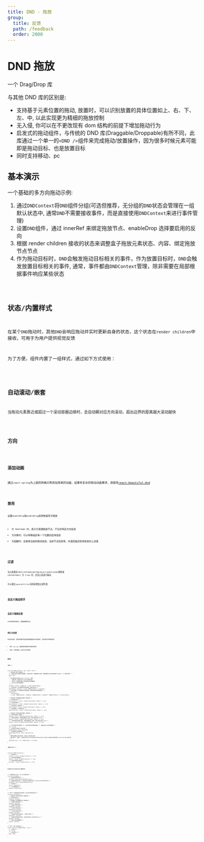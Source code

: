 ```yaml
---
title: DND - 拖放
group:
  title: 反馈
  path: /feedback
  order: 2000
---
```


# DND 拖放

一个 Drag/Drop 库

与其他 DND 库的区别是:

- 支持基于元素位置的拖动, 放置时，可以识别放置的具体位置如上、右、下、左、中, 以此实现更为精细的拖放控制
- 无入侵, 你可以在不更改现有 dom 结构的前提下增加拖动行为
- 启发式的拖动组件，与传统的 DND 库(Draggable/Droppable)有所不同，此库通过一个单一的`<DND />`组件来完成拖动/放置操作，因为很多时候元素可能即是拖动目标、也是放置目标
- 同时支持移动、pc

## 基本演示

一个基础的多方向拖动示例:

1. 通过`DNDContext`将`DND`组件分组(可选但推荐，无分组的`DND`状态会管理在一组默认状态中, 通常`DND`不需要接收事件，而是直接使用`DNDContext`来进行事件管理)
2. 设置`DND`组件，通过 innerRef 来绑定拖放节点、enableDrop 选择要启用的反向
3. 根据 render children 接收的状态来调整盒子拖放元素状态、内容、绑定拖放节点节点
4. 作为拖动目标时，`DND`会触发拖动目标相关的事件，作为放置目标时，`DND`会触发放置目标相关的事件, 通常，事件都由`DNDContext`管理，除非需要在局部根据事件响应某些状态

<code src="./base-demo.tsx" />

## 状态/内置样式

在某个`DND`拖动时，其他`DND`会响应拖动并实时更新自身的状态，这个状态在`render children`中接收，可用于为用户提供视觉反馈

为了方便，组件内置了一组样式，通过如下方式使用：

<code src="./status-demo.tsx" />

## 自动滚动/嵌套

当拖动元素靠近或超过一个滚动容器边缘时，会自动朝对应方向滚动，超出边界的距离越大滚动越快

<code src="./board-demo.tsx" />

## 方向

<code src="./grid-demo.tsx" />

## 添加动画

通过`react-spring`为上面的网格示例添加简单的动画，如果有复杂的拖动动画需求，请使用[react-beautiful-dnd](https://github.com/atlassian/react-beautiful-dnd)

<code src="./grid-anim-demo.tsx" />

## 禁用

设置`enableDrop`和`enableDrag`来控制是否可拖放

- 为 boolean 时，表示为普通拖放节点，不包含特定方向信息
- 为对象时，可以特殊指定每一个位置的启用信息
- 为函数时，会接收当前的拖动信息、当前节点信息等，并返回描述禁用信息的上述值

<code src="./enable-demo.tsx" />

## 过滤

当元素满足`INPUT|TEXTAREA|BUTTON|SELECT|AUDIO|VIDEO`规则或 contentedit 为 true 时，会禁止其进行拖动

可以通过`ignoreElFilter`选项来增加过滤列表

<code src="./filter-demo.tsx" />

## 自定义拖动把手

<code src="./handle-demo.tsx" />

## 自定义拖拽反馈

可以简单添加样式，或直接替换节点

<code src="./drag-node-demo.tsx" />

## 持久化变更

在拖动完成后，通常会需要将变更更新到数据库或本地存储中，对此通常会有两种选择:

- 每次 onAccept 通知变更后都同步变更到存储中
- 添加一个提交按钮，点击时才同步变更

## API

**`<DND />`**

```tsx | pure
interface DNDProps<Data = any, TData = Data> {
  /* ####### 常用 ####### */
  /** 绑定到该拖动/放置目标的数据，会在目标拖动、放置等操作中传递，通常是能表示该DND实例的唯一值(索引、id、描述对象等) */
  data: Data;
  /**
   * 用于绑定拖动元素的render children, 接收:
   * - 拖放元素、拖动把手的ref(默认为拖放元素)
   * - 拖动中、当前拖动位置、是否正被拖动元素覆盖等
   * - 某个方向上的启用信息等
   * */
  children: (bonus: DragBonus) => React.ReactElement;
  /** 是否可拖动，可以是返回此状态的函数, 接收当前节点 */
  enableDrag?: boolean | ((node: DNDNode<Data>) => boolean);
  /** 是否可放置，可以是返回此状态的函数, 接收当前的拖动和放置目标 */
  enableDrop?:
    | MixAllowDrop
    | ((node: DNDNode<Data>, dragNode?: DNDNode<Data>, dropNode?: DNDNode<TData>) => MixAllowDrop);

  /* ####### 作为放置目标的事件 ####### */
  /** 拖动目标进入时 */
  onSourceEnter?: (event: DragFullEvent<Data, TData>) => void;
  /** 拖动目标离开时 */
  onSourceLeave?: (event: DragPartialEvent<Data, TData>) => void;
  /** 拖动目标在上方移动时 */
  onSourceMove?: (event: DragFullEvent<Data, TData>) => void;
  /** 成功接收到一个拖动目标时 */
  onSourceAccept?: (event: DragFullEvent<Data, TData>) => void;

  /* ####### 作为拖动目标的事件 ####### */
  /** 开始拖动的第一帧触发 */
  onDrag?: (event: DragPartialEvent<Data, TData>) => void;
  /** 开始拖动并移动, 如果在放置目标上拖动，事件对象会包含target */
  onMove?: (event: DragPartialEvent<Data, TData>) => void;
  /** 已经开始拖动并放开目标, 如果在放置目标上放开，事件对象会包含target */
  onDrop?: (event: DragPartialEvent<Data, TData>) => void;

  /** 标识当前拖动元素的唯一id, 不传时组件内部会随机指定一个, 通常会在debug的时候使用 */
  id?: string;
  /** 拖动时显示在指针下方的元素 */
  dragFeedback?: React.ReactNode;
  /** 拖动反馈节点的基础样式 */
  dragFeedbackStyle?: React.CSSProperties;
  /**
   * 额外添加要禁止拖动的元素, 返回true表示禁止拖动
   * 默认情况下，会禁止 tagName为INPUT|TEXTAREA|BUTTON|SELECT|AUDIO|VIDEO的元素或设置了contenteditable的元素
   * */
  ignoreElFilter?: (el: HTMLElement) => boolean;
}
```

**`<DNDContext />`**

```tsx | pure
interface DNDContextProps {
  /** 拖动开始 */
  onStart?: (event: DragPartialEvent) => void;
  /** 拖动过程中持续触发 */
  onMove?: (event: DragPartialEvent) => void;
  /** 成功拖动到目标后触发 */
  onAccept?: (event: DragFullEvent) => void;
}
```

**`DragBonus/DragStatus/DNDNode`**

```tsx | pure
/** DND组件的render children接收对象 */
interface DragBonus {
  /** 传递给拖动目标的ref */
  innerRef: React.MutableRefObject<any>;
  /** 传递给拖动把手的ref, 未在此项上获取到节点时，会以innerRef作为拖动节点 */
  handleRef: React.MutableRefObject<any>;
  /** 拖动状态 */
  status: DragStatus;
  /** 允许放置的信息 */
  enables: EnableInfos;
}

/** 表示一个DND实例作为拖动目标、防止目标时的相关状态 */
interface DragStatus {
  /* ####### 作为拖动元素时 ####### */
  /** 是否正在拖动 */
  dragging: boolean;
  /* ####### 作为放置目标时 ####### */
  /** 左侧有可用拖动目标 */
  dragLeft: boolean;
  /** 右侧有可用拖动目标 */
  dragRight: boolean;
  /** 下方有可用拖动目标 */
  dragBottom: boolean;
  /** 上方有可用拖动目标 */
  dragTop: boolean;
  /** 中间部分有可用拖动目标, 一般用于合并项 */
  dragCenter: boolean;
  /** 未指定其他特定的方向时，当拖动元素位于上方时此项为true */
  dragOver: boolean;
  /** 未处于拖动或放置状态 */
  regular: boolean;
}

/** 表示一个唯一的DND节点 */
export interface DNDNode<Data = any> {
  /** 该项的id */
  id: string;
  /** 该项的data */
  data: Data;
}
```
